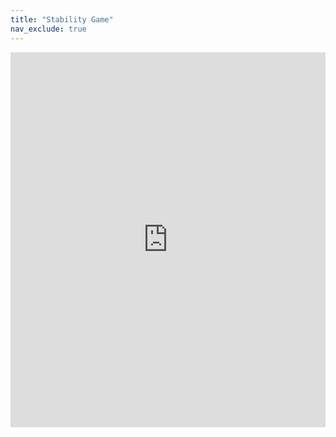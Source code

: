 ```yaml
---
title: "Stability Game"
nav_exclude: true
---
```


<iframe src="https://stabilitygame.shinyapps.io/shiny_app" width="100%" height="600" style="border:none;"></iframe>
